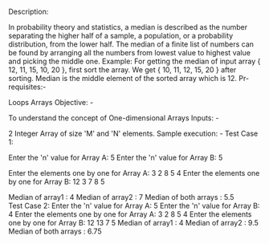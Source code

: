 Description:

In probability theory and statistics, a median is described as the number separating the higher half of a sample, a population, or a probability distribution, from the lower half. The median of a finite list of numbers can be found by arranging all the numbers from lowest value to highest value and picking the middle one.
Example:
 For getting the median of input array { 12, 11, 15, 10, 20 }, first sort the array. We get { 10, 11, 12, 15, 20 } after sorting. Median is the middle element of the sorted array which is 12.
Pr-requisites:-

Loops
Arrays
Objective: -

To understand the concept of One-dimensional Arrays
Inputs: -

2 Integer Array of size 'M' and 'N' elements.
Sample execution: -
Test Case 1: 

Enter the 'n' value for Array A: 5
Enter the 'n' value for Array B: 5

Enter the elements one by one for Array A: 3 2 8 5 4
Enter the elements one by one for Array B: 12 3 7 8 5

Median of array1 : 4
Median of array2 : 7
Median of both arrays : 5.5                         
Test Case 2:
Enter the 'n' value for Array A: 5
Enter the 'n' value for Array B: 4
Enter the elements one by one for Array A: 3 2 8 5 4
Enter the elements one by one for Array B: 12 13 7 5
Median of array1 : 4
Median of array2 : 9.5                                      
Median of both arrays : 6.75     

